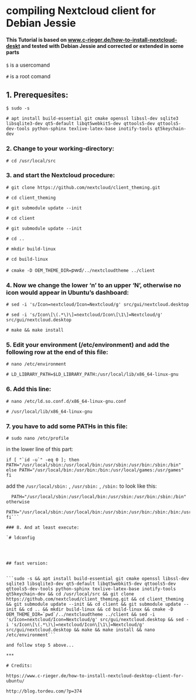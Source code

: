 # compiling Nextcloud client for Debian Jessie
#### This Tutorial is based on www.c-rieger.de/how-to-install-nextcloud-deskt and tested with Debian Jessie and corrected or extended in some parts

`$` is a usercomand

`#` is a root comand

## 1. Prerequesites:
`$ sudo -s`

`# apt install build-essential git cmake openssl libssl-dev sqlite3 libsqlite3-dev qt5-default libqt5webkit5-dev qttools5-dev qttools5-dev-tools python-sphinx texlive-latex-base inotify-tools qt5keychain-dev`

### 2. Change to your working-directory:

`# cd /usr/local/src`

### 3. and start the Nextcloud procedure:

`# git clone https://github.com/nextcloud/client_theming.git`

`# cd client_theming`

`# git submodule update --init`

`# cd client`

`# git submodule update --init`

`# cd ..`

`# mkdir build-linux`

`# cd build-linux`

`# cmake -D OEM_THEME_DIR=`pwd`/../nextcloudtheme ../client`

### 4. Now we change the lower ‘n’ to an upper ‘N’, otherwise no icon would appear in Ubuntu’s dashboard:

`# sed -i 's/Icon=nextcloud/Icon=Nextcloud/g' src/gui/nextcloud.desktop`

`# sed -i 's/Icon\[\(.*\)\]=nextcloud/Icon\[\1\]=Nextcloud/g' src/gui/nextcloud.desktop`

`# make && make install`

### 5. Edit your environment (/etc/environment) and add the following row at the end of this file:

`# nano /etc/environment`

`# LD_LIBRARY_PATH=$LD_LIBRARY_PATH:/usr/local/lib/x86_64-linux-gnu`

### 6. Add this line:

`# nano /etc/ld.so.conf.d/x86_64-linux-gnu.conf`

`# /usr/local/lib/x86_64-linux-gnu`

### 7. you have to add some PATHs in this file:

`# sudo nano /etc/profile`

in the lower line of this part:

```if [ "`id -u`" -eq 0 ]; then
  PATH="/usr/local/sbin:/usr/local/bin:/usr/sbin:/usr/bin:/sbin:/bin"
else
  PATH="/usr/local/bin:/usr/bin:/bin:/usr/local/games:/usr/games"
fi```

add the `/usr/local/sbin:` , `/usr/sbin:` , `/sbin:`
to look like this:

```if user=root then
  PATH="/usr/local/sbin:/usr/local/bin:/usr/sbin:/usr/bin:/sbin:/bin"
otherwise
  PATH="/usr/local/sbin:/usr/local/bin:/usr/sbin:/usr/bin:/sbin:/bin:/usr/local/games:/usr/games"
fi```

### 8. And at least execute:

`# ldconfig




## fast version:


```sudo -s && apt install build-essential git cmake openssl libssl-dev sqlite3 libsqlite3-dev qt5-default libqt5webkit5-dev qttools5-dev qttools5-dev-tools python-sphinx texlive-latex-base inotify-tools qt5keychain-dev && cd /usr/local/src && git clone https://github.com/nextcloud/client_theming.git && cd client_theming && git submodule update --init && cd client && git submodule update --init && cd .. && mkdir build-linux && cd build-linux && cmake -D OEM_THEME_DIR=`pwd`/../nextcloudtheme ../client && sed -i 's/Icon=nextcloud/Icon=Nextcloud/g' src/gui/nextcloud.desktop && sed -i 's/Icon\[\(.*\)\]=nextcloud/Icon\[\1\]=Nextcloud/g' src/gui/nextcloud.desktop && make && make install && nano /etc/environment```

and follow step 5 above...

***

# Credits:

https://www.c-rieger.de/how-to-install-nextcloud-desktop-client-for-ubuntu/

http://blog.tordeu.com/?p=374






